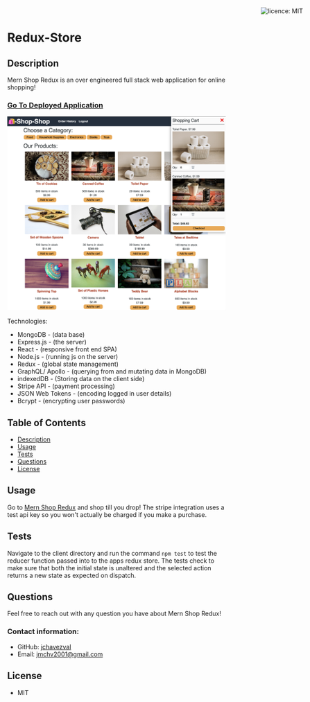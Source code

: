 # Redux-Store

<div style="position: absolute; top: 22px; right: 50px">

![licence: MIT](https://img.shields.io/badge/license-MIT-blue)
</div>

## Description
Mern Shop Redux is an over engineered full stack web application for online shopping!

### [Go To Deployed Application](https://mern-shop-redux.herokuapp.com/)
![screen-shot](./screenshot.png)

Technologies:
  - MongoDB - (data base)
  - Express.js - (the server)
  - React - (responsive front end SPA)
  - Node.js - (running js on the server)
  - Redux - (global state management)
  - GraphQL/ Apollo - (querying from and mutating data in MongoDB)
  - indexedDB - (Storing data on the client side)
  - Stripe API - (payment processing)
  - JSON Web Tokens - (encoding logged in user details)
  - Bcrypt - (encrypting user passwords)

## Table of Contents
  - [Description](#description)
  - [Usage](#usage)
  - [Tests](#tests)
  - [Questions](#questions)
  - [License](#license)


## Usage
Go to [Mern Shop Redux](https://mern-shop-redux.herokuapp.com/) and shop till you drop! The stripe integration uses a test api key so you won't actually be charged if you make a purchase.

## Tests
Navigate to the client directory and run the command ```npm test``` to test the reducer function passed into to the apps redux store. The tests check to make sure that both the initial state is unaltered and the selected action returns a new state as expected on dispatch.

## Questions
Feel free to reach out with any question you have about Mern Shop Redux!

### Contact information:
- GitHub: [jchavezval](https://github.com/jchavezval)
- Email: [jmchv2001@gmail.com](mailto:jmchv2001@gmail.com)

## License
- MIT